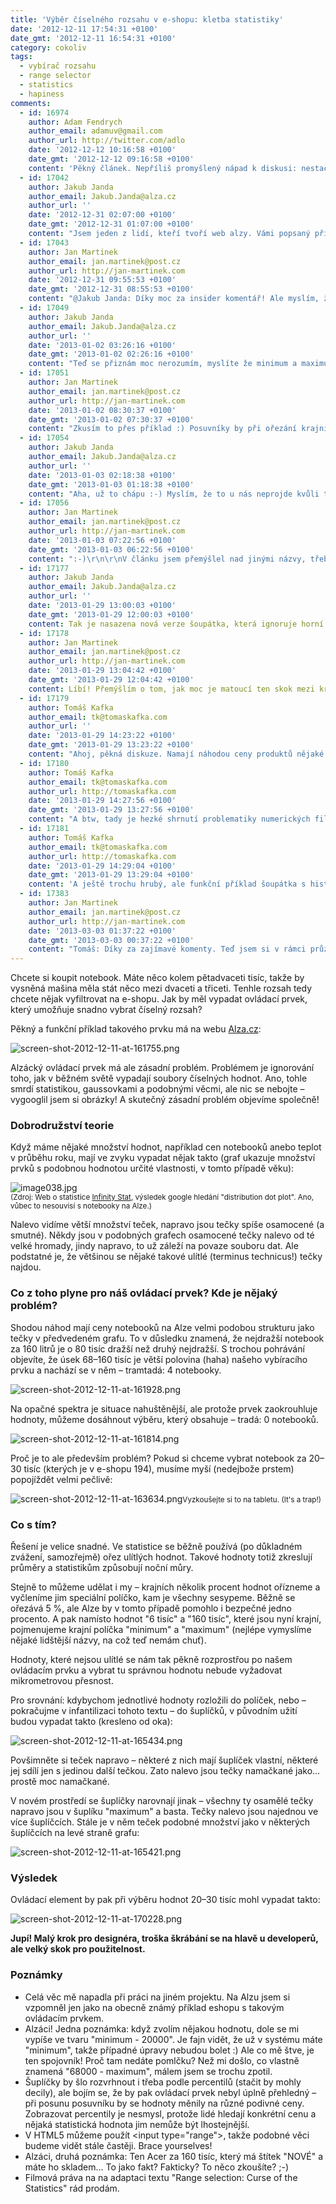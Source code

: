 ```yaml
---
title: 'Výběr číselného rozsahu v e-shopu: kletba statistiky'
date: '2012-12-11 17:54:31 +0100'
date_gmt: '2012-12-11 16:54:31 +0100'
category: cokoliv
tags:
  - vybírač rozsahu
  - range selector
  - statistics
  - hapiness
comments:
  - id: 16974
    author: Adam Fendrych
    author_email: adamuv@gmail.com
    author_url: http://twitter.com/adlo
    date: '2012-12-12 10:16:58 +0100'
    date_gmt: '2012-12-12 09:16:58 +0100'
    content: 'Pěkný článek. Nepříliš promyšlený nápad k diskusi: nestačilo by na škále udělat v určitých místech větší "skoky"? To znamená, že pokud chytnu posuvník a potáhnu ho z krajní hodnoty 160 000 o jeden stupínek doleva, naskočí jako nejbližší hodnota 30 000. Tedy že onen krajní stupínek bude pod sebou skrývat všechny ulítlé tečky.'
  - id: 17042
    author: Jakub Janda
    author_email: Jakub.Janda@alza.cz
    author_url: ''
    date: '2012-12-31 02:07:00 +0100'
    date_gmt: '2012-12-31 01:07:00 +0100'
    content: "Jsem jeden z lidí, kteří tvoří web alzy. Vámi popsaný přístup není nemožné naprogramovat, dokonce ho na stránkách máme - jděte do kategorie Notebooky a v tlačítku Značky a parametry klikněte na Pokročilé a Pevný disk. Šoupátko s kapacitou skáče po reálných kapacitách disku notebooků.\r\nTenhle systém ale nejde použít na ceny a to ze dvou důvodů:\r\n1) produktů je hodně. Notebooků 700, kompletní výpis desítky tisíc produktů, archiv ještě více.\r\n2) nechcete skákat po cenách produktů (3899 Kč, 12499 Kč), ale po nějakých kulatých číslech.\r\n\r\nTakže jak jste napsal výše, zbývá ceny rozdělit na nějaké intervaly, což ale má ale zase jiné háčky:\r\n1) vy chcete utratit za notebook 20 až 30 tisíc. Může se ale stát, že ten algoritmus 30 tisíc vynechá a dá tam nějaké jiné zarážky (28 a 32, dejme tomu), prostě proto, že je takové rozložení produktů.\r\n2) vás, jako zákazníka používajícího šoupátko, nijak extra nezajímá rozložení produktů. Vy si chcete vzít šoupátko a stáhnout ho z maxima 80 000 na 30 000. Budete proto překvapeni, že třicítku nenajdete tam, kde byste ji logicky očekával (třetina intervalu), ale hned pod osmdesátkou.\r\n\r\nProto věřte nám, zkoušeli jsme to a současný stav je podle nás nejlepším řešením. A že jsme nad tím něco uvažovali :-)"
  - id: 17043
    author: Jan Martinek
    author_email: jan.martinek@post.cz
    author_url: http://jan-martinek.com
    date: '2012-12-31 09:55:53 +0100'
    date_gmt: '2012-12-31 08:55:53 +0100'
    content: "@Jakub Janda: Díky moc za insider komentář! Ale myslím, že se míjíme v tom, co jsem chtěl článkem říct :)\r\n\r\nCo se týče metody, kterou navrhuje Adam Fendrych v předchozím komentu, tam je zřejmý problém s tím neočekávaným chováním (vyskočí jiná hodnota, než by tam \"měla být\"), avšak u prostého oříznutí krajních hodnot (bez jakéhokoli složitějšího algoritmu a při použití kulatých hodnot jako ve stávající implementaci) pak chybějí pouze ty krajní hodnoty – a ty jsou stejné, pouze na ně díky ořezu outlierů zbyde více místa – takže fyzicky na displeji je pak rozdíl mezi 20 a 30 tisíci širší.\r\n\r\nNenavrhuji změnu způsobu, kterým se rozdělují intervaly, ale pouze vynechání krajních hodnot (z pohledu toho šoupátka by se to dalo nazvat spojením do jednoho intervalu), v nichž obvykle (když platí plusmínus normální rozložení pro danou sadu produktů) bývá málo produktů."
  - id: 17049
    author: Jakub Janda
    author_email: Jakub.Janda@alza.cz
    author_url: ''
    date: '2013-01-02 03:26:16 +0100'
    date_gmt: '2013-01-02 02:26:16 +0100'
    content: "Teď se přiznám moc nerozumím, myslíte že minimum a maximum výběru byste měl 10 000 - 50 000, pokud by v něm bylo dejme tomu 90% hodnot? Pak byste rozbil vztah mezi filtrem a výpisem, protože filtr byste měl 10 až 50k, ale ve výpisu by se objevovaly levnější i dražší produkty. Také byste rychle nezjistil, jaký je nejlevnější a nejdražší produkt.\r\n\r\nPokud jsem to špatně pochopil a jedná se pouze o nelineární skákání (jak píše Adam Fendrych), pořád je to ten problém, že chcete koupit notebook za 40 až 60k, což byste si nevybral, pokud by maximum z 80k skočilo po jednom stupínku na dejme tomu 40k."
  - id: 17051
    author: Jan Martinek
    author_email: jan.martinek@post.cz
    author_url: http://jan-martinek.com
    date: '2013-01-02 08:30:37 +0100'
    date_gmt: '2013-01-02 07:30:37 +0100'
    content: "Zkusím to přes příklad :) Posuvníky by při ořezání krajních hodnot mohly být v popisovaném případě (90 % hodnot je mezi 10k a 50k) v polohách:\r\n\r\nméně než 10k | 10k | 11k | 12k ... 49k | 50k | více než 50k\r\n\r\nTudíž např. u notebooků na Alze by notebooky nad 50k byly v jednom chlívku namísto ve 26 (v tuhle chvíli je na Alza jen 23 notebooků nad 50k a zároveň 114 notebooků pouze v rozsahu 20-25k). (26 ze 704 je něco pod 4 procenta.)\r\n\r\nNejde o nelineární skoky, tam je již zmiňovaný problém s nečekaným chováním ovládacího prvku."
  - id: 17054
    author: Jakub Janda
    author_email: Jakub.Janda@alza.cz
    author_url: ''
    date: '2013-01-03 02:18:38 +0100'
    date_gmt: '2013-01-03 01:18:38 +0100'
    content: "Aha, už to chápu :-) Myslím, že to u nás neprojde kvůli tomu, že:\r\n- ztratí se rychlá vizuální kontrola od kolika do kolika se produkty prodávají\r\n- ve výchozím stavu je šoupátko \"méně než 10 000\" - \"více než 50 000\" takové zvlaštní a o dost delší (speciálně tady se počítá každý pixel)\r\n\r\nNicméně dám váš návrh u nás do pléna. Pokud by to prošlo, prodiskutujeme tantiemy etc :-)"
  - id: 17056
    author: Jan Martinek
    author_email: jan.martinek@post.cz
    author_url: http://jan-martinek.com
    date: '2013-01-03 07:22:56 +0100'
    date_gmt: '2013-01-03 06:22:56 +0100'
    content: ":-)\r\n\r\nV článku jsem přemýšlel nad jinými názvy, třeba min/max, ale určitě by se dalo vymyslet ještě něco výstižnějšího (případně to možná už někde najít v reálném užití). \r\n\r\nPopřemýšlím o tom, jak indikovat nejnižší/nejvyšší cenu – i když tam by to možná chtělo spíš uživatelské testování, jestli je to významný problém, protože uživatelé, kteří se řídí podle ceny nejspíše budou mít produkty stejně tak podle ceny i seřazené, takže nejnižší cenu vidí. Nejvyšší cenu IMHO mnoho uživatelů nehledá.\r\n\r\n(Tak mě napadá, že IMHO je taková anti-UX zkratka :-))"
  - id: 17177
    author: Jakub Janda
    author_email: Jakub.Janda@alza.cz
    author_url: ''
    date: '2013-01-29 13:00:03 +0100'
    date_gmt: '2013-01-29 12:00:03 +0100'
    content: Tak je nasazena nová verze šoupátka, která ignoruje horní a spodní půldecil. Vyzkoušejte, jak se vám líbí, například na http://www.alza.cz/notebooky/18842920.htm.
  - id: 17178
    author: Jan Martinek
    author_email: jan.martinek@post.cz
    author_url: http://jan-martinek.com
    date: '2013-01-29 13:04:42 +0100'
    date_gmt: '2013-01-29 12:04:42 +0100'
    content: Líbí! Přemýšlím o tom, jak moc je matoucí ten skok mezi krajními a těmi ostatními hodnotami, ale je to určitě jedno z možných řešení. Díky za echo, mám radost :)
  - id: 17179
    author: Tomáš Kafka
    author_email: tk@tomaskafka.com
    author_url: ''
    date: '2013-01-29 14:23:22 +0100'
    date_gmt: '2013-01-29 13:23:22 +0100'
    content: "Ahoj, pěkná diskuze. Namají náhodou ceny produktů nějaké rozložení? U minimální ceny jich je hodně, a čím výše jdeme, tím méně jich je v 'bucketu'. Takže by tuhle nelinearitu mohlo šoupátko napravit, a jeho pozice by byla daná logaritmem ceny o nějakém malém základu, nefungovalo by lineárně.\r\n\r\nVýhody: stejně velký úsek kdekoliv na šoupátku zhruba odpovídá stejně velkému počtu produktů.\r\n\r\nNevýhody: exponenciální převod polohy šoupátka na cenu je neintuitivní. \r\n\r\nA asi hlavní nevýhoda, kterou by bylo super nějakým teste ověřit: Imo by to motivovalo kupovat levnější produkty, teď si vyberu rozsah z poloviny a tak mám pocit, že si kupuju zboží zhruba průměrné ceny a přitom si nevědomky zobrazuju nejdražší třetinu.\r\n\r\n'Pravdivější' šoupátko (protože my vnímáme čísla spíš logaritmicky, hlavně u těch vetších) by mi se stejným nastavením ukázalo produkty o dost levnější."
  - id: 17180
    author: Tomáš Kafka
    author_email: tk@tomaskafka.com
    author_url: http://tomaskafka.com
    date: '2013-01-29 14:27:56 +0100'
    date_gmt: '2013-01-29 13:27:56 +0100'
    content: "A btw, tady je hezké shrnutí problematiky numerických filtrů s nápadem přidat nad nebo do šoupátka histogram rozdělení cen produktů.\r\n\r\nhttp://uxmatters.com/mt/archives/2010/02/numeric-filters-issues-and-best-practices.php\r\n\r\nDo programu pro datové analytiky bych to určitě udělal, ale v byznyse taková upřímnost občas nefunguje a více možné vydělá 'neupřímné' šoupátko z předchozího komentáře :)."
  - id: 17181
    author: Tomáš Kafka
    author_email: tk@tomaskafka.com
    author_url: http://tomaskafka.com
    date: '2013-01-29 14:29:04 +0100'
    date_gmt: '2013-01-29 13:29:04 +0100'
    content: 'A ještě trochu hrubý, ale funkční příklad šoupátka s histogramem: http://www.prisjakt.nu/kategori.php?k=101#rparams=l=s114148872'
  - id: 17383
    author: Jan Martinek
    author_email: jan.martinek@post.cz
    author_url: http://jan-martinek.com
    date: '2013-03-03 01:37:22 +0100'
    date_gmt: '2013-03-03 00:37:22 +0100'
    content: "Tomáš: Díky za zajímavé komenty. Teď jsem si v rámci průzkumu procházel německé eshopy a jsou tam i ty nelineární šoupátka – spíš než kvůli rozložení mi to dává smysl z toho důvodu, že u produktu za 20 je rozumné přemýšlet o rozdílech plusmínus 3 Kč, u produktu za 200 už ne. \r\n\r\nAle i tak jsem nenašel žádné šoupátko, které by se mi v tomhle ohledu líbilo, všechny jsou \"divné\"... Mně napadlo právě třeba zobrazovat vždy jen první nebo druhý řád (jednotky, desítky, stovky) a tím tu stupnici profiltrovat, ale je to hodně neintuivní a člověk musí několikrát přejet tam a zpět, aby si byl jistý, co se děje.\r\n\r\nHistogram nad sliderem je hustý, ale ten švédský příklad je hodně velké monstrum :) Asi to dává smysl na takhle specializovaném webu (kde cílovka navíc ví, co to histogram je ;-)). Myslím, že z hlediska businessu je to celkem v pohodě, člověk vidí, kde je mainstream, kde jsou okraje apod. Ale jako UI je to IMHO náročné na pochopení... Určitě bych rád viděl uživatelská testování :)"
---
```

<p>Chcete si koupit notebook. Máte něco kolem pětadvaceti tisíc, takže by vysněná mašina měla stát něco mezi dvaceti a třiceti. Tenhle rozsah tedy chcete nějak vyfiltrovat na e-shopu. Jak by měl vypadat ovládací prvek, který umožňuje snadno vybrat číselný rozsah?</p>
<p>Pěkný a funkční příklad takového prvku má na webu <a href="http://www.alza.cz/notebooky/18842920.htm">Alza.cz</a>:</p>
<p><img src='/assets/migrated/wp-uploads/2012/12/screen-shot-2012-12-11-at-161755.png' alt='screen-shot-2012-12-11-at-161755.png' /></p>
<p>Alzácký ovládací prvek má ale zásadní problém. Problémem je ignorování toho, jak v běžném světě vypadají soubory číselných hodnot. Ano, tohle smrdí statistikou, gaussovkami a podobnými věcmi, ale nic se nebojte – vygooglil jsem si obrázky! A skutečný zásadní problém objevíme společně!</p>
<h3>Dobrodružství teorie</h3>
<p>Když máme nějaké množství hodnot, například cen notebooků anebo teplot v průběhu roku, mají ve zvyku vypadat nějak takto (graf ukazuje množství prvků s podobnou hodnotou určité vlastnosti, v tomto případě věku):</p>
<p><img src='/assets/migrated/wp-uploads/2012/12/image038.jpg' alt='image038.jpg' /><br />
<small>(Zdroj: Web o statistice <a href="https://sites.google.com/site/infinitystat/ap-statistics/graphical-displays/dot-plots">Infinity Stat</a>, výsledek google hledání "distribution dot plot". Ano, vůbec to nesouvisí s notebooky na Alze.)</small></p>
<p>Nalevo vidíme větší množství teček, napravo jsou tečky spíše osamocené (a smutné). Někdy jsou v podobných grafech osamocené tečky nalevo od té velké hromady, jindy napravo, to už záleží na povaze souboru dat. Ale podstatné je, že většinou se nějaké takové ulítlé (terminus technicus!) tečky najdou.</p>
<h3>Co z toho plyne pro náš ovládací prvek? Kde je nějaký problém?</h3>
<p>Shodou náhod mají ceny notebooků na Alze velmi podobou strukturu jako tečky v předvedeném grafu. To v důsledku znamená, že nejdražší notebook za 160 litrů je o 80 tisíc dražší než druhý nejdražší. S trochou pohrávání objevíte, že úsek 68–160 tisíc je větší polovina (haha) našeho vybíracího prvku a nachází se v něm – tramtadá: 4 notebooky.</p>
<p><img src='/assets/migrated/wp-uploads/2012/12/screen-shot-2012-12-11-at-161928.png' alt='screen-shot-2012-12-11-at-161928.png' /></p>
<p>Na opačné spektra je situace nahuštěnější, ale protože prvek zaokrouhluje hodnoty, můžeme dosáhnout výběru, který obsahuje – tradá: 0 notebooků.</p>
<p><img src='/assets/migrated/wp-uploads/2012/12/screen-shot-2012-12-11-at-161814.png' alt='screen-shot-2012-12-11-at-161814.png' /></p>
<p>Proč je to ale především problém? Pokud si chceme vybrat notebook za 20–30 tisíc (kterých je v e-shopu 194), musíme myší (nedejbože prstem) popojíždět velmi pečlivě:</p>
<p><img src='/assets/migrated/wp-uploads/2012/12/screen-shot-2012-12-11-at-163634.png' alt='screen-shot-2012-12-11-at-163634.png' /><small>Vyzkoušejte si to na tabletu. (It's a trap!)</small></p>
<h3>Co s tím?</h3>
<p>Řešení je velice snadné. Ve statistice se běžně používá (po důkladném zvážení, samozřejmě) ořez ulítlých hodnot. Takové hodnoty totiž zkreslují průměry a statistikům způsobují noční můry. </p>
<p>Stejně to můžeme udělat i my – krajních několik procent hodnot ořízneme a vyčleníme jim speciální políčko, kam je všechny sesypeme. Běžně se ořezává 5 %, ale Alze by v tomto případě pomohlo i bezpečné jedno procento. A pak namísto hodnot "6 tisíc" a "160 tisíc", které jsou nyní krajní, pojmenujeme krajní políčka "minimum" a "maximum" (nejlépe vymyslíme nějaké lidštější názvy, na což teď nemám chuť).</p>
<p>Hodnoty, které nejsou ulítlé se nám tak pěkně rozprostřou po našem ovládacím prvku a vybrat tu správnou hodnotu nebude vyžadovat mikrometrovou přesnost.</p>
<p>Pro srovnání: kdybychom jednotlivé hodnoty rozložili do políček, nebo – pokračujme v infantilizaci tohoto textu – do šuplíčků, v původním užití budou vypadat takto (kresleno od oka):</p>
<p><img src='/assets/migrated/wp-uploads/2012/12/screen-shot-2012-12-11-at-165434.png' alt='screen-shot-2012-12-11-at-165434.png' /></p>
<p>Povšimněte si teček napravo – některé z nich mají šuplíček vlastní, některé jej sdílí jen s jedinou další tečkou. Zato nalevo jsou tečky namačkané jako... prostě moc namačkané. </p>
<p>V novém prostředí se šuplíčky narovnají jinak – všechny ty osamělé tečky napravo jsou v šuplíku "maximum" a basta. Tečky nalevo jsou najednou ve více šuplíčcích. Stále je v něm teček podobné množství jako v některých šuplíčcích na levé straně grafu:</p>
<p><img src='/assets/migrated/wp-uploads/2012/12/screen-shot-2012-12-11-at-165421.png' alt='screen-shot-2012-12-11-at-165421.png' /></p>
<h3>Výsledek</h3>
<p>Ovládací element by pak při výběru hodnot 20–30 tisíc mohl vypadat takto:</p>
<p><img src='/assets/migrated/wp-uploads/2012/12/screen-shot-2012-12-11-at-170228.png' alt='screen-shot-2012-12-11-at-170228.png' /></p>
<p><strong>Jupí! Malý krok pro designéra, troška škrábání se na hlavě u developerů, ale velký skok pro použitelnost.</strong></p>
<h3>Poznámky</h3>
<ul>
<li>Celá věc mě napadla při práci na jiném projektu. Na Alzu jsem si vzpomněl jen jako na obecně známý příklad eshopu s takovým ovládacím prvkem.</li>
<li>Alzáci! Jedna poznámka: když zvolím nějakou hodnotu, dole se mi vypíše ve tvaru "minimum - 20000". Je fajn vidět, že už v systému máte "minimum", takže případné úpravy nebudou bolet :) Ale co mě štve, je ten spojovník! Proč tam nedáte pomlčku? Než mi došlo, co vlastně znamená "68000 - maximum", málem jsem se trochu zpotil.</li>
<li>Šuplíčky by šlo rozvrhnout i třeba podle percentilů (stačit by mohly decily), ale bojím se, že by pak ovládací prvek nebyl úplně přehledný – při posunu posuvníku by se hodnoty měnily na různé podivné ceny. Zobrazovat percentily je nesmysl, protože lidé hledají konkrétní cenu a nějaká statistická hodnota jim nemůže být lhostejnější.</li>
<li>V HTML5 můžeme použít &lt;input type="range"&gt;, takže podobné věci budeme vidět stále častěji. Brace yourselves!</li>
<li>Alzáci, druhá poznámka: Ten Acer za 160 tisíc, který má štítek "NOVÉ" a máte ho skladem... To jako fakt? Fakticky? To něco zkoušíte? ;-)</li>
<li>Filmová práva na na adaptaci textu "Range selection: Curse of the Statistics" rád prodám.</li>
</ul>
